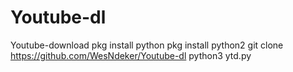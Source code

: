 # Youtube-dl
Youtube-download
pkg install python
pkg install python2
git clone https://github.com/WesNdeker/Youtube-dl
python3 ytd.py

